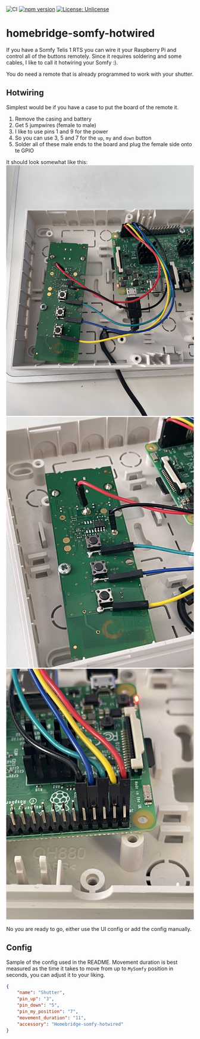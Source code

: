 ![CI](https://github.com/F4stFr3ddy/homebridge-somfy-hotwired/workflows/CI/badge.svg)
[![npm version](https://badge.fury.io/js/homebridge-somfy-hotwired.svg)](https://badge.fury.io/js/homebridge-somfy-hotwire)
[![License: Unlicense](https://img.shields.io/badge/license-Unlicense-blue.svg)](http://unlicense.org/)
# homebridge-somfy-hotwired
If you have a Somfy Telis 1 RTS you can wire it your Raspberry Pi and control all of the buttons remotely. Since it 
requires soldering and some cables, I like to call it hotwiring your Somfy :).

You do need a remote that is already programmed to work with your shutter.

## Hotwiring
Simplest would be if you have a case to put the board of the remote it.
1. Remove the casing and battery
2. Get 5 jumpwires (female to male)
3. I like to use pins 1 and 9 for the power
4. So you can use 3, 5 and 7 for the `up`, `my` and `down` button
5. Solder all of these male ends to the board and plug the female side onto te GPIO

It should look somewhat like this:
![hotwired](hotwired.jpeg)
![hotwired2](hotwired_2.jpeg)
![hotwired3](hotwired_3.jpeg)

No you are ready to go, either use the UI config or add the config manually.

## Config
Sample of the config used in the README. Movement duration is best measured as the time it takes to move from up to 
`MySomfy` position in seconds, you can adjust it to your liking. 

```json
{
    "name": "Shutter",
    "pin_up": "3",
    "pin_down": "5",
    "pin_my_position": "7",
    "movement_duration": "11",
    "accessory": "Homebridge-somfy-hotwired"
}
```
